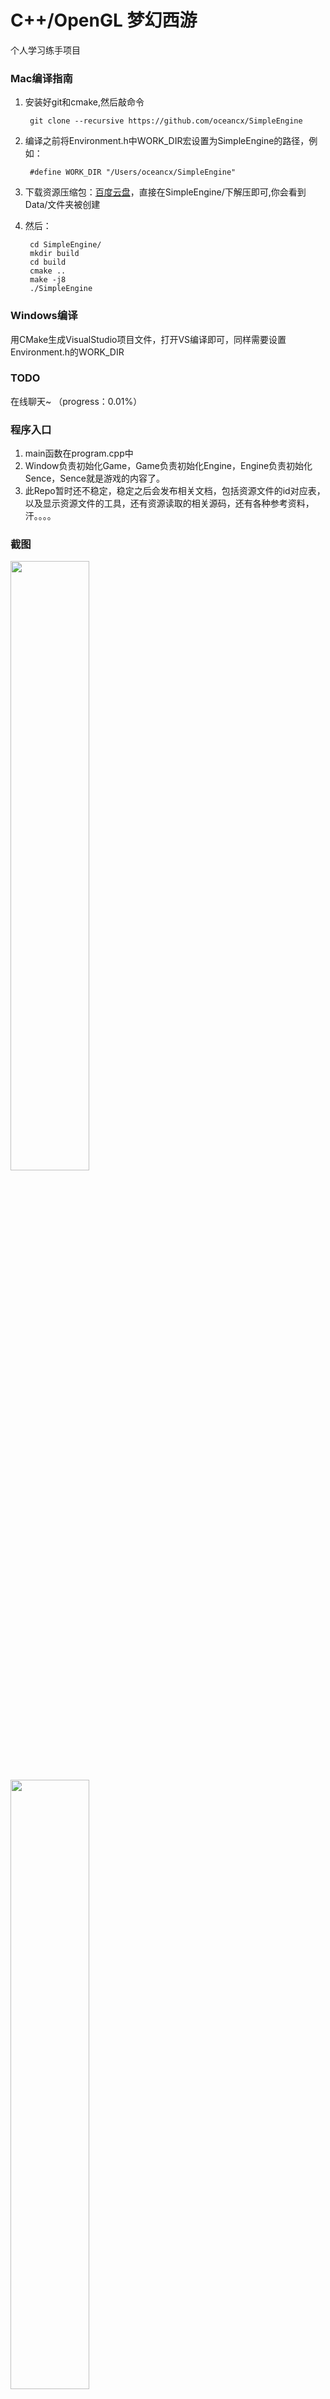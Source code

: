 # C++/OpenGL 梦幻西游

个人学习练手项目

### Mac编译指南

1. 安装好git和cmake,然后敲命令
		
		git clone --recursive https://github.com/oceancx/SimpleEngine

2. 编译之前将Environment.h中WORK_DIR宏设置为SimpleEngine的路径，例如：
		
		#define WORK_DIR "/Users/oceancx/SimpleEngine"

3. 下载资源压缩包：[百度云盘](https://pan.baidu.com/s/1o7Gn0t8)，直接在SimpleEngine/下解压即可,你会看到Data/文件夹被创建

4. 然后：

		cd SimpleEngine/
		mkdir build
		cd build
		cmake ..
		make -j8
		./SimpleEngine


### Windows编译

用CMake生成VisualStudio项目文件，打开VS编译即可，同样需要设置Environment.h的WORK_DIR

### TODO

在线聊天~ （progress：0.01%）

### 程序入口

1. main函数在program.cpp中
2. Window负责初始化Game，Game负责初始化Engine，Engine负责初始化Sence，Sence就是游戏的内容了。
3. 此Repo暂时还不稳定，稳定之后会发布相关文档，包括资源文件的id对应表，以及显示资源文件的工具，还有资源读取的相关源码，还有各种参考资料，汗。。。。


### 截图

<img src="https://github.com/oceancx/SimpleEngine/blob/develop/ScreenShots/screenshot1.png" width="50%" height="50%">

<img src="https://github.com/oceancx/SimpleEngine/blob/develop/ScreenShots/screenshot2.png" width="50%" height="50%">



# C++/OpenGL Project Intro

 Fantasy Westward Journey, individual learning and training project.

### Mac build


1. install cmake and git,then:
		
		git clone --recursive https://github.com/oceancx/SimpleEngine

2. before build,in file "Environment.h",set WORK_DIR as SimpleEngine's path，for instance：

		#define WORK_DIR "/Users/oceancx/SimpleEngine"

3. download resource zip file ：[baidu pan](https://pan.baidu.com/s/1o7Gn0t8) , and extract to SimpleEngine/ , you will see a new dir Data/ was created.

4. then,happy to build:

		cd SimpleEngine/
		mkdir build
		cd build
		cmake ..
		make -j8
		./SimpleEngine

### Windows Build

Use CMake to generate Visual Studio Project file, Open it by VS and build.

### ScreenShots

<img src="https://github.com/oceancx/SimpleEngine/blob/develop/ScreenShots/screenshot1.png" width="50%" height="50%">

<img src="https://github.com/oceancx/SimpleEngine/blob/develop/ScreenShots/screenshot2.png" width="50%" height="50%">
